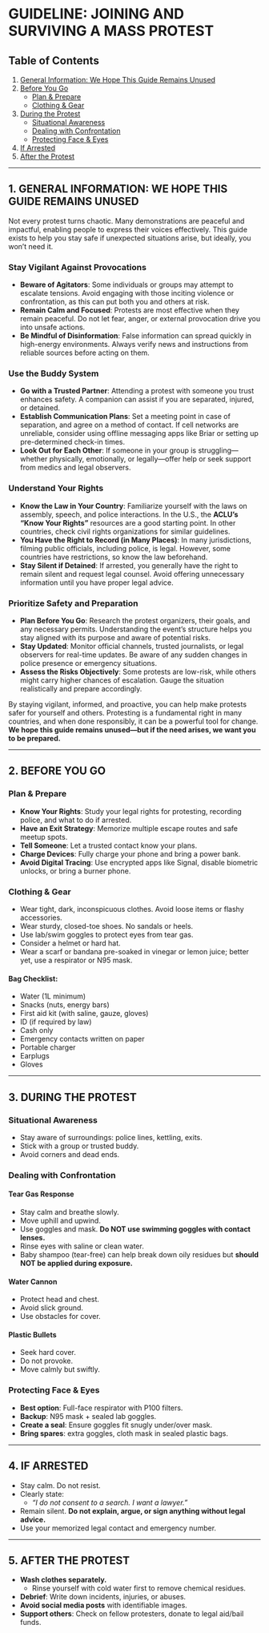 # GUIDELINE: JOINING AND SURVIVING A MASS PROTEST  

## Table of Contents  
1. [General Information: We Hope This Guide Remains Unused](#0-general-information-we-hope-this-guide-remains-unused)  
2. [Before You Go](#1-before-you-go)  
   - [Plan & Prepare](#plan--prepare)  
   - [Clothing & Gear](#clothing--gear)  
3. [During the Protest](#2-during-the-protest)  
   - [Situational Awareness](#situational-awareness)  
   - [Dealing with Confrontation](#dealing-with-confrontation)  
   - [Protecting Face & Eyes](#protecting-face--eyes)  
4. [If Arrested](#3-if-arrested)  
5. [After the Protest](#4-after-the-protest)  

---

## 1. GENERAL INFORMATION: WE HOPE THIS GUIDE REMAINS UNUSED  

Not every protest turns chaotic. Many demonstrations are peaceful and impactful, enabling people to express their voices effectively. This guide exists to help you stay safe if unexpected situations arise, but ideally, you won’t need it.  

### **Stay Vigilant Against Provocations**  

- **Beware of Agitators**: Some individuals or groups may attempt to escalate tensions. Avoid engaging with those inciting violence or confrontation, as this can put both you and others at risk.  
- **Remain Calm and Focused**: Protests are most effective when they remain peaceful. Do not let fear, anger, or external provocation drive you into unsafe actions.  
- **Be Mindful of Disinformation**: False information can spread quickly in high-energy environments. Always verify news and instructions from reliable sources before acting on them.  

### **Use the Buddy System**  

- **Go with a Trusted Partner**: Attending a protest with someone you trust enhances safety. A companion can assist if you are separated, injured, or detained.  
- **Establish Communication Plans**: Set a meeting point in case of separation, and agree on a method of contact. If cell networks are unreliable, consider using offline messaging apps like Briar or setting up pre-determined check-in times.  
- **Look Out for Each Other**: If someone in your group is struggling—whether physically, emotionally, or legally—offer help or seek support from medics and legal observers.  

### **Understand Your Rights**  

- **Know the Law in Your Country**: Familiarize yourself with the laws on assembly, speech, and police interactions. In the U.S., the **ACLU’s “Know Your Rights”** resources are a good starting point. In other countries, check civil rights organizations for similar guidelines.  
- **You Have the Right to Record (in Many Places)**: In many jurisdictions, filming public officials, including police, is legal. However, some countries have restrictions, so know the law beforehand.  
- **Stay Silent if Detained**: If arrested, you generally have the right to remain silent and request legal counsel. Avoid offering unnecessary information until you have proper legal advice.  

### **Prioritize Safety and Preparation**  

- **Plan Before You Go**: Research the protest organizers, their goals, and any necessary permits. Understanding the event’s structure helps you stay aligned with its purpose and aware of potential risks.  
- **Stay Updated**: Monitor official channels, trusted journalists, or legal observers for real-time updates. Be aware of any sudden changes in police presence or emergency situations.  
- **Assess the Risks Objectively**: Some protests are low-risk, while others might carry higher chances of escalation. Gauge the situation realistically and prepare accordingly.  

By staying vigilant, informed, and proactive, you can help make protests safer for yourself and others. Protesting is a fundamental right in many countries, and when done responsibly, it can be a powerful tool for change. **We hope this guide remains unused—but if the need arises, we want you to be prepared.**

---

## 2. BEFORE YOU GO  

### **Plan & Prepare**  
- **Know Your Rights**: Study your legal rights for protesting, recording police, and what to do if arrested.  
- **Have an Exit Strategy**: Memorize multiple escape routes and safe meetup spots.  
- **Tell Someone**: Let a trusted contact know your plans.  
- **Charge Devices**: Fully charge your phone and bring a power bank.  
- **Avoid Digital Tracing**: Use encrypted apps like Signal, disable biometric unlocks, or bring a burner phone.  

### **Clothing & Gear**  
- Wear tight, dark, inconspicuous clothes. Avoid loose items or flashy accessories.  
- Wear sturdy, closed-toe shoes. No sandals or heels.  
- Use lab/swim goggles to protect eyes from tear gas.  
- Consider a helmet or hard hat.  
- Wear a scarf or bandana pre-soaked in vinegar or lemon juice; better yet, use a respirator or N95 mask.  

#### **Bag Checklist**:  
- Water (1L minimum)  
- Snacks (nuts, energy bars)  
- First aid kit (with saline, gauze, gloves)  
- ID (if required by law)  
- Cash only  
- Emergency contacts written on paper  
- Portable charger  
- Earplugs  
- Gloves  

---

## 3. DURING THE PROTEST  

### **Situational Awareness**  
- Stay aware of surroundings: police lines, kettling, exits.  
- Stick with a group or trusted buddy.  
- Avoid corners and dead ends.  

### **Dealing with Confrontation**  

#### **Tear Gas Response**  
- Stay calm and breathe slowly.  
- Move uphill and upwind.  
- Use goggles and mask. **Do NOT use swimming goggles with contact lenses.**  
- Rinse eyes with saline or clean water.  
- Baby shampoo (tear-free) can help break down oily residues but **should NOT be applied during exposure.**  

#### **Water Cannon**  
- Protect head and chest.  
- Avoid slick ground.  
- Use obstacles for cover.  

#### **Plastic Bullets**  
- Seek hard cover.  
- Do not provoke.  
- Move calmly but swiftly.  

### **Protecting Face & Eyes**  
- **Best option**: Full-face respirator with P100 filters.  
- **Backup**: N95 mask + sealed lab goggles.  
- **Create a seal**: Ensure goggles fit snugly under/over mask.  
- **Bring spares**: extra goggles, cloth mask in sealed plastic bags.  

---

## 4. IF ARRESTED  
- Stay calm. Do not resist.  
- Clearly state:  
  - *“I do not consent to a search. I want a lawyer.”*  
- Remain silent. **Do not explain, argue, or sign anything without legal advice.**  
- Use your memorized legal contact and emergency number.  

---

## 5. AFTER THE PROTEST  
- **Wash clothes separately.**  
  - Rinse yourself with cold water first to remove chemical residues.  
- **Debrief**: Write down incidents, injuries, or abuses.  
- **Avoid social media posts** with identifiable images.  
- **Support others**: Check on fellow protesters, donate to legal aid/bail funds.  
